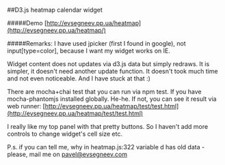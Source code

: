 ##D3.js heatmap calendar widget

#####Demo
[http://evsegneev.pp.ua/heatmap](http://evsegneev.pp.ua/heatmap/) 

#####Remarks:
I have used jpicker (first I found in google), not input[type=color], because I want my widget works on IE.

Widget content does not updates via d3.js data but simply redraws. It is simpler, it doesn't need another update function. It doesn't took much time and not even noticeable. And I have stuck at that :)

There are mocha+chai test that you can run via npm test.
If you have mocha-phantomjs installed globally.
He-he.
If not, you can see it result via web runner:
[http://evsegneev.pp.ua/heatmap/test/test.html](http://evsegneev.pp.ua/heatmap/test/test.html) 

I really like my top panel with that pretty buttons. So I haven't add more controls
to change widget's cell size etc.

P.s. if you can tell me, why in heatmap.js:322 variable d has old data - please, mail me on pavel@evsegneev.com
